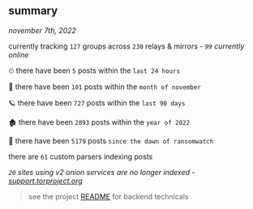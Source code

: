 
## summary
_november 7th, 2022_

currently tracking `127` groups across `230` relays & mirrors - _`99` currently online_

⏲ there have been `5` posts within the `last 24 hours`

🦈 there have been `101` posts within the `month of november`

🪐 there have been `727` posts within the `last 90 days`

🏚 there have been `2893` posts within the `year of 2022`

🦕 there have been `5179` posts `since the dawn of ransomwatch`

there are `61` custom parsers indexing posts

_`20` sites using v2 onion services are no longer indexed - [support.torproject.org](https://support.torproject.org/onionservices/v2-deprecation/)_

> see the project [README](https://github.com/joshhighet/ransomwatch#ransomwatch--) for backend technicals
